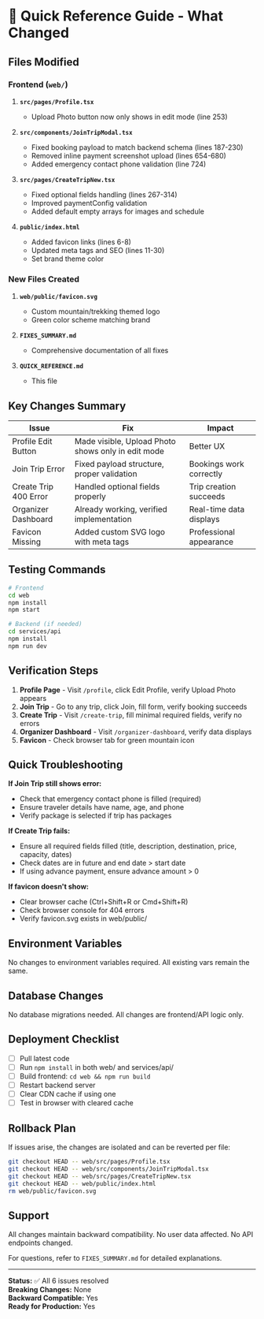 # 🚀 Quick Reference Guide - What Changed

## Files Modified

### Frontend (`web/`)
1. **`src/pages/Profile.tsx`**
   - Upload Photo button now only shows in edit mode (line 253)
   
2. **`src/components/JoinTripModal.tsx`**
   - Fixed booking payload to match backend schema (lines 187-230)
   - Removed inline payment screenshot upload (lines 654-680)
   - Added emergency contact phone validation (line 724)

3. **`src/pages/CreateTripNew.tsx`**
   - Fixed optional fields handling (lines 267-314)
   - Improved paymentConfig validation
   - Added default empty arrays for images and schedule

4. **`public/index.html`**
   - Added favicon links (lines 6-8)
   - Updated meta tags and SEO (lines 11-30)
   - Set brand theme color

### New Files Created
1. **`web/public/favicon.svg`**
   - Custom mountain/trekking themed logo
   - Green color scheme matching brand

2. **`FIXES_SUMMARY.md`**
   - Comprehensive documentation of all fixes

3. **`QUICK_REFERENCE.md`**
   - This file

## Key Changes Summary

| Issue | Fix | Impact |
|-------|-----|--------|
| Profile Edit Button | Made visible, Upload Photo shows only in edit mode | Better UX |
| Join Trip Error | Fixed payload structure, proper validation | Bookings work correctly |
| Create Trip 400 Error | Handled optional fields properly | Trip creation succeeds |
| Organizer Dashboard | Already working, verified implementation | Real-time data displays |
| Favicon Missing | Added custom SVG logo with meta tags | Professional appearance |

## Testing Commands

```bash
# Frontend
cd web
npm install
npm start

# Backend (if needed)
cd services/api
npm install
npm run dev
```

## Verification Steps

1. **Profile Page** - Visit `/profile`, click Edit Profile, verify Upload Photo appears
2. **Join Trip** - Go to any trip, click Join, fill form, verify booking succeeds
3. **Create Trip** - Visit `/create-trip`, fill minimal required fields, verify no errors
4. **Organizer Dashboard** - Visit `/organizer-dashboard`, verify data displays
5. **Favicon** - Check browser tab for green mountain icon

## Quick Troubleshooting

**If Join Trip still shows error:**
- Check that emergency contact phone is filled (required)
- Ensure traveler details have name, age, and phone
- Verify package is selected if trip has packages

**If Create Trip fails:**
- Ensure all required fields filled (title, description, destination, price, capacity, dates)
- Check dates are in future and end date > start date
- If using advance payment, ensure advance amount > 0

**If favicon doesn't show:**
- Clear browser cache (Ctrl+Shift+R or Cmd+Shift+R)
- Check browser console for 404 errors
- Verify favicon.svg exists in web/public/

## Environment Variables

No changes to environment variables required. All existing vars remain the same.

## Database Changes

No database migrations needed. All changes are frontend/API logic only.

## Deployment Checklist

- [ ] Pull latest code
- [ ] Run `npm install` in both web/ and services/api/
- [ ] Build frontend: `cd web && npm run build`
- [ ] Restart backend server
- [ ] Clear CDN cache if using one
- [ ] Test in browser with cleared cache

## Rollback Plan

If issues arise, the changes are isolated and can be reverted per file:
```bash
git checkout HEAD -- web/src/pages/Profile.tsx
git checkout HEAD -- web/src/components/JoinTripModal.tsx
git checkout HEAD -- web/src/pages/CreateTripNew.tsx
git checkout HEAD -- web/public/index.html
rm web/public/favicon.svg
```

## Support

All changes maintain backward compatibility. No user data affected. No API endpoints changed.

For questions, refer to `FIXES_SUMMARY.md` for detailed explanations.

---

**Status:** ✅ All 6 issues resolved  
**Breaking Changes:** None  
**Backward Compatible:** Yes  
**Ready for Production:** Yes

